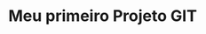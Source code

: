 <html>
<head>
<title>Meu Site</title>

</head>

<body>

</body>
<h1>Meu primeiro Projeto GIT</h1>
</body>

</html>
